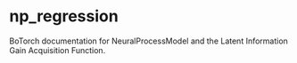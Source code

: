 # np_regression
BoTorch documentation for NeuralProcessModel and the Latent Information Gain Acquisition Function.
